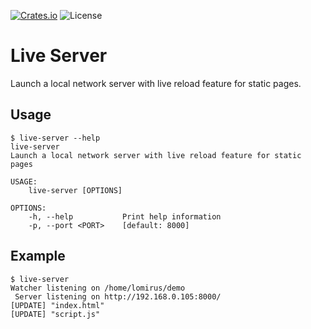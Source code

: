 [![Crates.io](https://img.shields.io/crates/v/html_editor)](https://crates.io/crates/live-server)
![License](https://img.shields.io/crates/l/live-server)

# Live Server

Launch a local network server with live reload feature for static pages.

## Usage

```console
$ live-server --help
live-server 
Launch a local network server with live reload feature for static pages

USAGE:
    live-server [OPTIONS]

OPTIONS:
    -h, --help           Print help information
    -p, --port <PORT>    [default: 8000]
```

## Example

```console
$ live-server
Watcher listening on /home/lomirus/demo
 Server listening on http://192.168.0.105:8000/
[UPDATE] "index.html"
[UPDATE] "script.js"
```